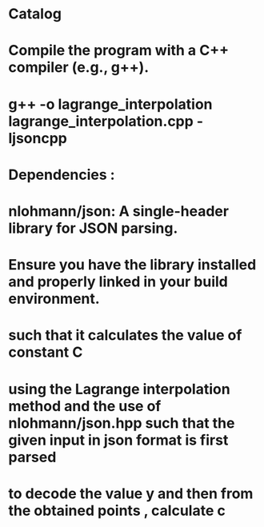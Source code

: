 # Catalog

# Compile the program with a C++ compiler (e.g., g++).
# g++ -o lagrange_interpolation lagrange_interpolation.cpp -ljsoncpp
# Dependencies :
# nlohmann/json: A single-header library for JSON parsing.
# Ensure you have the library installed and properly linked in your build environment.
# such that it calculates the value of constant C 
# using the Lagrange interpolation method and  the use of nlohmann/json.hpp such that the given input in json format is first parsed 
# to decode the value y and then from the obtained points , calculate c
